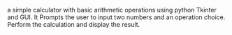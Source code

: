 a simple calculator with basic arithmetic operations using python Tkinter and GUI.
It Prompts the user to input two numbers and an operation choice.
Perform the calculation and display the result.
